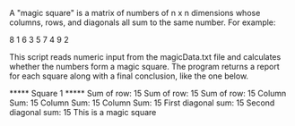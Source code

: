 A "magic square" is a matrix of numbers of n x n dimensions whose columns, rows, and diagonals all sum to the same number. For example:

8 1 6 
3 5 7 
4 9 2 

This script reads numeric input from the magicData.txt file and calculates whether the numbers form a magic square. The program returns a report for each square along with a final conclusion, like the one below.

***** Square 1 *****
Sum of row: 15
Sum of row: 15
Sum of row: 15
Column Sum: 15
Column Sum: 15
Column Sum: 15
First diagonal sum: 15
Second diagonal sum: 15
This is a magic square
